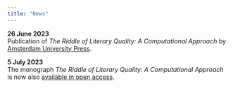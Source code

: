 ```yaml
---
title: "News"
---
```


**26 June 2023**<br>
Publication of *The Riddle of Literary Quality: A Computational Approach* by [Amsterdam University Press](https://www.aup.nl/en/book/9789048558148/the-riddle-of-literary-quality).<br>

**5 July 2023**<br>
The monograph *The Riddle of Literary Quality: A Computational Approach* is now also [available in open access](https://library.oapen.org/handle/20.500.12657/63705).<br>